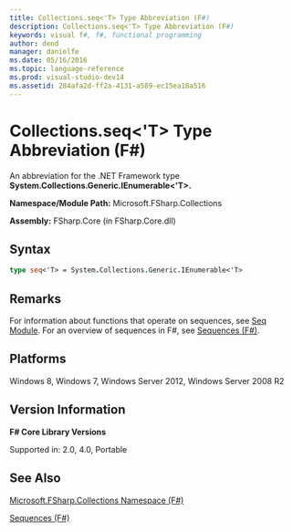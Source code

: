 ```yaml
---
title: Collections.seq<'T> Type Abbreviation (F#)
description: Collections.seq<'T> Type Abbreviation (F#)
keywords: visual f#, f#, functional programming
author: dend
manager: danielfe
ms.date: 05/16/2016
ms.topic: language-reference
ms.prod: visual-studio-dev14
ms.assetid: 284afa2d-ff2a-4131-a589-ec15ea18a516 
---
```


# Collections.seq<'T> Type Abbreviation (F#)

An abbreviation for the .NET Framework type **System.Collections.Generic.IEnumerable&lt;'T&gt;.**

**Namespace/Module Path:** Microsoft.FSharp.Collections

**Assembly:** FSharp.Core (in FSharp.Core.dll)

## Syntax

```fsharp
type seq<'T> = System.Collections.Generic.IEnumerable<'T>
```

## Remarks

For information about functions that operate on sequences, see [Seq Module](https://msdn.microsoft.com/library/54e8f059-ca52-4632-9ae9-49685ee9b684). For an overview of sequences in F#, see [Sequences &#40;F&#35;&#41;](Sequences-%5BFSharp%5D.md).

## Platforms

Windows 8, Windows 7, Windows Server 2012, Windows Server 2008 R2

## Version Information

**F# Core Library Versions**

Supported in: 2.0, 4.0, Portable

## See Also

[Microsoft.FSharp.Collections Namespace &#40;F&#35;&#41;](Microsoft.FSharp.Collections-Namespace-%5BFSharp%5D.md)

[Sequences &#40;F&#35;&#41;](Sequences-%5BFSharp%5D.md)
